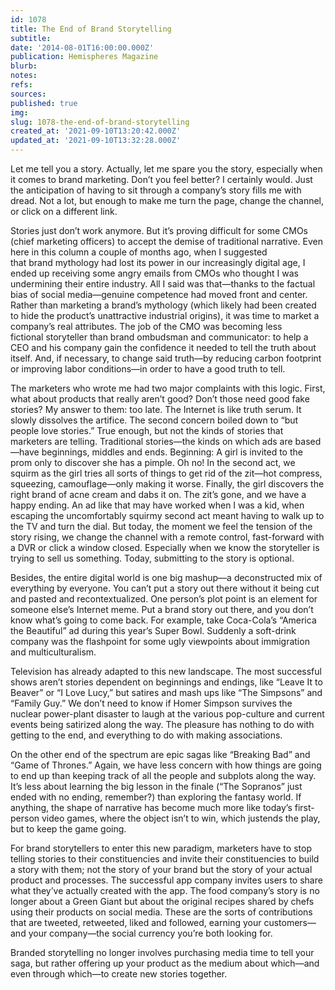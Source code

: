 ```yaml
---
id: 1078
title: The End of Brand Storytelling
subtitle: 
date: '2014-08-01T16:00:00.000Z'
publication: Hemispheres Magazine
blurb: 
notes: 
refs: 
sources: 
published: true
img: 
slug: 1078-the-end-of-brand-storytelling
created_at: '2021-09-10T13:20:42.000Z'
updated_at: '2021-09-10T13:32:28.000Z'
---
```

Let me tell you a story. Actually, let me spare you the story, especially when it comes to brand marketing. Don’t you feel better? I certainly would. Just the anticipation of having to sit through a company’s story fills me with dread. Not a lot, but enough to make me turn the page, change the channel, or click on a different link.

Stories just don’t work anymore. But it’s proving difficult for some CMOs (chief marketing officers) to accept the demise of traditional narrative. Even here in this column a couple of months ago, when I suggested that brand mythology had lost its power in our increasingly digital age, I ended up receiving some angry emails from CMOs who thought I was undermining their entire industry. All I said was that—thanks to the factual bias of social media—genuine competence had moved front and center. Rather than marketing a brand’s mythology (which likely had been created to hide the product’s unattractive industrial origins), it was time to market a company’s real attributes. The job of the CMO was becoming less fictional storyteller than brand ombudsman and communicator: to help a CEO and his company gain the confidence it needed to tell the truth about itself. And, if necessary, to change said truth—by reducing carbon footprint or improving labor conditions—in order to have a good truth to tell.

The marketers who wrote me had two major complaints with this logic. First, what about products that really aren’t good? Don’t those need good fake stories? My answer to them: too late. The Internet is like truth serum. It slowly dissolves the artifice. The second concern boiled down to “but people love stories.” True enough, but not the kinds of stories that marketers are telling. Traditional stories—the kinds on which ads are based—have beginnings, middles and ends. Beginning: A girl is invited to the prom only to discover she has a pimple. Oh no! In the second act, we squirm as the girl tries all sorts of things to get rid of the zit—hot compress, squeezing, camouflage—only making it worse. Finally, the girl discovers the right brand of acne cream and dabs it on. The zit’s gone, and we have a happy ending. An ad like that may have worked when I was a kid, when escaping the uncomfortably squirmy second act meant having to walk up to the TV and turn the dial. But today, the moment we feel the tension of the story rising, we change the channel with a remote control, fast-forward with a DVR or click a window closed. Especially when we know the storyteller is trying to sell us something. Today, submitting to the story is optional.

Besides, the entire digital world is one big mashup—a deconstructed mix of everything by everyone. You can’t put a story out there without it being cut and pasted and recontextualized. One person’s plot point is an element for someone else’s Internet meme. Put a brand story out there, and you don’t know what’s going to come back. For example, take Coca-Cola’s “America the Beautiful” ad during this year’s Super Bowl. Suddenly a soft-drink company was the flashpoint for some ugly viewpoints about immigration and multiculturalism.

Television has already adapted to this new landscape. The most successful shows aren’t stories dependent on beginnings and endings, like “Leave It to Beaver” or “I Love Lucy,” but satires and mash ups like “The Simpsons” and “Family Guy.” We don’t need to know if Homer Simpson survives the nuclear power-plant disaster to laugh at the various pop-culture and current events being satirized along the way. The pleasure has nothing to do with getting to the end, and everything to do with making associations.

On the other end of the spectrum are epic sagas like “Breaking Bad” and “Game of Thrones.” Again, we have less concern with how things are going to end up than keeping track of all the people and subplots along the way. It’s less about learning the big lesson in the finale (“The Sopranos” just ended with no ending, remember?) than exploring the fantasy world. If anything, the shape of narrative has become much more like today’s first-person video games, where the object isn’t to win, which justends the play, but to keep the game going.

For brand storytellers to enter this new paradigm, marketers have to stop telling stories to their constituencies and invite their constituencies to build a story with them; not the story of your brand but the story of your actual product and processes. The successful app company invites users to share what they’ve actually created with the app. The food company’s story is no longer about a Green Giant but about the original recipes shared by chefs using their products on social media. These are the sorts of contributions that are tweeted, retweeted, liked and followed, earning your customers—and your company—the social currency you’re both looking for.

Branded storytelling no longer involves purchasing media time to tell your saga, but rather offering up your product as the medium about which—and even through which—to create new stories together.

